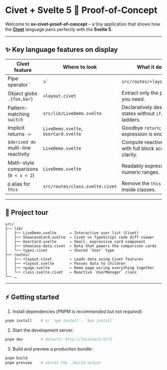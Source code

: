 # Civet + Svelte 5 🚀 Proof-of-Concept

Welcome to **sv-civet-proof-of-concept** – a tiny application that shows how the
 **[Civet](https://github.com/DanielXMoore/Civet)** language pairs perfectly with the
 **Svelte 5**.

---

## ✨ Key language features on display

| Civet feature | Where to look | What it does |
| ------------- | ------------ | ------------ |
| Pipe operator `|>` | `src/routes/+layout.civet` | Streams async fetch → transformation steps with zero nesting. |
| Object globs `.{foo,bar}` | `+layout.civet` | Extract only the props you need. |
| Pattern-matching `switch` | `src/lib/LiveDemo.svelte` | Declaratively describe UI states without `if/else` ladders. |
| Implicit returns `->` | `LiveDemo.svelte`, `UserCard.svelte` | Goodbye `return`; the last expression is enough. |
| `$derived do` multi-line reactivity | `LiveDemo.svelte` | Compute reactive values with full block scope clarity. |
| Math-style comparisons (`0 < x < 2`) | `LiveDemo.svelte` | Readably express numeric ranges. |
| `@` alias for `this` | `src/routes/class.svelte.civet` | Remove the `this.` noise inside classes. |

---

## 📂 Project tour

```
src/
├── lib/
│   ├── LiveDemo.svelte      ← Interactive user list (Civet)
│   ├── ShowcaseCard.svelte  ← Civet vs TypeScript code diff viewer
│   ├── UserCard.svelte      ← Small, expressive card component
│   ├── showcase-data.civet  ← Data that powers the comparison cards
│   └── types.civet          ← Shared `User` type
├── routes/
│   ├── +layout.civet        ← Loads data using Civet features
│   ├── +layout.svelte       ← Passes data to children
│   ├── +page.svelte         ← Home page wiring everything together
│   └── class.svelte.civet   ← Reactive `UserManager` class
└── …
```

---

## ⚡ Getting started

1. Install dependencies (*PNPM is recommended but not required*):

```bash
pnpm install    # or `npm install`, `bun install`
```

2. Start the development server:

```bash
pnpm dev        # default: http://localhost:5173
```

3. Build and preview a production bundle:

```bash
pnpm build
pnpm preview    # serves the ./build output
```

